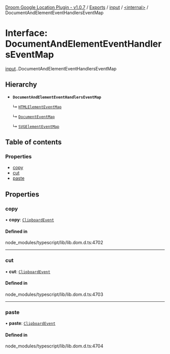 [Droom Google Location Plugin - v1.0.7](../README.md) / [Exports](../modules.md) / [input](../modules/input.md) / [<internal\>](../modules/input._internal_.md) / DocumentAndElementEventHandlersEventMap

# Interface: DocumentAndElementEventHandlersEventMap

[input](../modules/input.md).[<internal>](../modules/input._internal_.md).DocumentAndElementEventHandlersEventMap

## Hierarchy

- **`DocumentAndElementEventHandlersEventMap`**

  ↳ [`HTMLElementEventMap`](input._internal_.HTMLElementEventMap.md)

  ↳ [`DocumentEventMap`](input._internal_.DocumentEventMap.md)

  ↳ [`SVGElementEventMap`](input._internal_.SVGElementEventMap.md)

## Table of contents

### Properties

- [copy](input._internal_.DocumentAndElementEventHandlersEventMap.md#copy)
- [cut](input._internal_.DocumentAndElementEventHandlersEventMap.md#cut)
- [paste](input._internal_.DocumentAndElementEventHandlersEventMap.md#paste)

## Properties

### copy

• **copy**: [`ClipboardEvent`](../modules/input._internal_.md#clipboardevent)

#### Defined in

node_modules/typescript/lib/lib.dom.d.ts:4702

___

### cut

• **cut**: [`ClipboardEvent`](../modules/input._internal_.md#clipboardevent)

#### Defined in

node_modules/typescript/lib/lib.dom.d.ts:4703

___

### paste

• **paste**: [`ClipboardEvent`](../modules/input._internal_.md#clipboardevent)

#### Defined in

node_modules/typescript/lib/lib.dom.d.ts:4704
